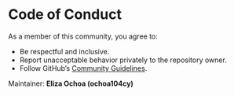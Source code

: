 # Code of Conduct

As a member of this community, you agree to:
- Be respectful and inclusive.
- Report unacceptable behavior privately to the repository owner.
- Follow GitHub’s [Community Guidelines](https://docs.github.com/en/site-policy/github-terms/github-community-guidelines).

Maintainer: **Eliza Ochoa (ochoa104cy)**
